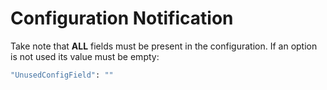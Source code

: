 # Configuration Notification

Take note that **ALL** fields must be present in the configuration. If an option is not used its value must be empty:

```sh
"UnusedConfigField": ""
```

